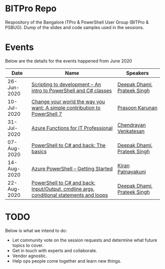 # BITPro Repo

Respository of the Bangalore ITPro & PowerShell User Group (BITPro & PSBUG).
Dump of the slides and code samples used in the sessions.

# Events

Below are the details for the events happened from June 2020

|Date|Name|Speakers|
|----|----|--------|
|26-Jun-2020|[Scripting to development – An intro to PowerShell and C# classes]|[Deepak Dhami], [Prateek Singh]|
|10-Jul-2020|[Change your world the way you want: A simple contribution to PowerShell 7]|[Prasoon Karunan]|
|31-Jul-2020|[Azure Functions for IT Professional]|[Chendrayan Venkatesan]|
|07-Aug-2020|[PowerShell to C# and back: The basics]|[Deepak Dhami], [Prateek Singh]|
|14-Aug-2020|[Azure PowerShell – Getting Started]|[Kiran Patnayakuni]|
|22-Aug-2020|[PowerShell to C# and back: Input/Output, cmdline args, conditional statements and loops]|[Deepak Dhami], [Prateek Singh]|


[//]: # (Update speakers references here)

[Deepak Dhami]: https://twitter.com/dexterposh
[Prateek Singh]: https://twitter.com/singhprateik
[Prasoon Karunan]: https://twitter.com/prasoonkarunan
[Chendrayan Venkatesan]: https://twitter.com/ChendrayanV
[Kiran Patnayakuni]: https://twitter.com/kPatnayakuni


[//]: # (Update event link references here)
[Scripting to development – An intro to PowerShell and C# classes]: https://tecoholic.com/scripting-to-development-an-intro-to-powershell-and-c-classes-8104/
[Change your world the way you want: A simple contribution to PowerShell 7]: https://tecoholic.com/change-your-world-the-way-you-want-a-simple-contribution-to-powershell-7-8282/
[Azure Functions for IT Professional]: https://tecoholic.com/azure-functions-for-it-professionals-8455/
[PowerShell to C# and back: The basics]: https://tecoholic.com/powershell-to-c-and-back-the-basics-8538/
[Azure PowerShell – Getting Started]: https://tecoholic.com/azure-powershell-getting-started-8621/
[PowerShell to C# and back: Input/Output, cmdline args, conditional statements and loops]: https://tecoholic.com/powershell-to-c-and-back-input-output-cmdline-args-conditional-statements-and-loops-8677/

# TODO
Below is what we intend to do:
- Let community vote on the session requests and determine what future topics to cover.
- Get in touch with experts and collaborate.
- Vendor agnostic.
- Help ops people come together and learn new things.
